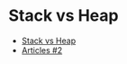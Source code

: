 # Stack vs Heap

* [Stack vs Heap](https://tproger.ru/translations/programming-concepts-stack-and-heap/)
* [Articles #2](http://microsin.net/programming/pc/dot-net-stack-heap-value-reference-boxing-unboxing.html)